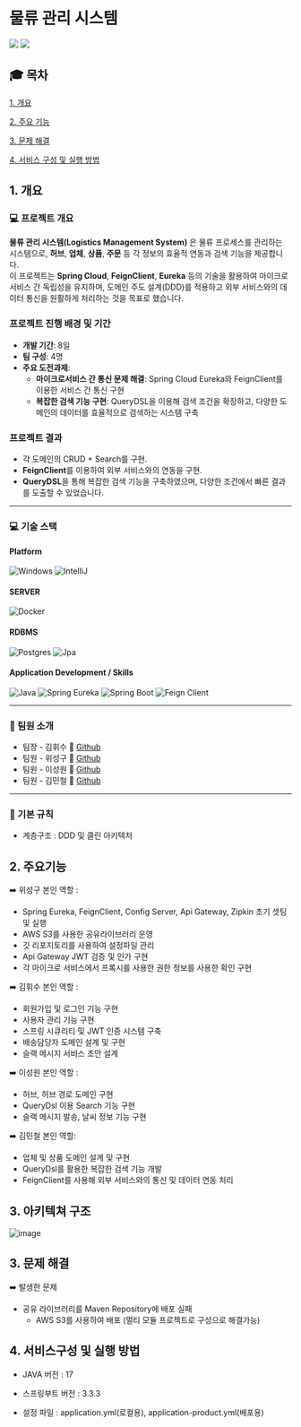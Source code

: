 # 물류 관리 시스템
<img src="https://img.shields.io/badge/github-181717?style=for-the-badge&logo=github&logoColor=white">
<img src="https://capsule-render.vercel.app/api?type=wave&color=auto&height=300&section=header&text=물류관리시스템&fontSize=90" />

## :mortar_board: 목차
[1. 개요](#1-개요)

[2. 주요 기능](#2-주요기능)

[3. 문제 해결](#3-문제-해결)

[4. 서비스 구성 및 실행 방법](#4-서비스구성-및-실행-방법)



## 1. 개요
### :computer: 프로젝트 개요
**물류 관리 시스템(Logistics Management System)** 은 물류 프로세스를 관리하는 시스템으로, **허브**, **업체**, **상품**, **주문** 등 각 정보의 효율적 연동과 검색 기능을 제공합니다.  
이 프로젝트는 **Spring Cloud**, **FeignClient**, **Eureka** 등의 기술을 활용하여 마이크로서비스 간 독립성을 유지하며, 도메인 주도 설계(DDD)를 적용하고 외부 서비스와의 데이터 통신을 원활하게 처리하는 것을 목표로 했습니다.

### 프로젝트 진행 배경 및 기간
- **개발 기간**: 8일
- **팀 구성**: 4명
- **주요 도전과제**:
  - **마이크로서비스 간 통신 문제 해결**: Spring Cloud Eureka와 FeignClient를 이용한 서비스 간 통신 구현
  - **복잡한 검색 기능 구현**: QueryDSL을 이용해 검색 조건을 확장하고, 다양한 도메인의 데이터를 효율적으로 검색하는 시스템 구축

### 프로젝트 결과
- 각 도메인의 CRUD + Search를 구현.
- **FeignClient**를 이용하여 외부 서비스와의 연동을 구현.
- **QueryDSL**을 통해 복잡한 검색 기능을 구축하였으며, 다양한 조건에서 빠른 결과를 도출할 수 있었습니다.

<hr>


### :computer: 기술 스택
#### Platform
![Windows](https://img.shields.io/badge/Windows-2496ED)
![IntelliJ](https://img.shields.io/badge/IntelliJ-2496ED)

#### SERVER
![Docker](https://img.shields.io/badge/Doker-2496ED)
#### RDBMS
![Postgres](https://img.shields.io/badge/Postgres-2496ED)
![Jpa](https://img.shields.io/badge/Jpa-2496ED)

#### Application Development / Skills
![Java](https://img.shields.io/badge/Java-2496ED)
![Spring Eureka](https://img.shields.io/badge/Spring%20Cloud-00FF7F)
![Spring Boot](https://img.shields.io/badge/Spring%20Boot-00FF7F)
![Feign Client](https://img.shields.io/badge/Feign%20Client-2496ED)
<hr>

### :busts_in_silhouette: 팀원 소개
- 팀장 - 김휘수 :walking:  [Github](https://github.com/notitle12)
- 팀원 - 위성구 :walking:  [Github](https://github.com/weseonggu)
- 팀원 - 이성원 :walking:  [Github](https://github.com/lsw71311)
- 팀원 - 김민철 :walking:  [Github](https://github.com/kmc198989)
<hr>

### :flags: 기본 규칙
- 계층구조 : DDD 및 클린 아키텍처


## 2. 주요기능
:arrow_right: 위성구
본인 역할 :
- Spring Eureka, FeignClient, Config Server, Api Gateway, Zipkin 초기 셋팅 및 실행
- AWS S3를 사용한 공유라이브러리 운영
- 깃 리포지토리를 사용하여 설정파일 관리
- Api Gateway JWT 검증 및 인가 구현
- 각 마이크로 서비스에서 프록시를 사용한 권한 정보를 사용한 확인 구현

:arrow_right: 김휘수
본인 역할 :
- 회원가입 및 로그인 기능 구현
- 사용자 관리 기능 구현
- 스프링 시큐리티 및 JWT 인증 시스템 구축
- 배송담당자 도메인 설계 및 구현
- 슬랙 메시지 서비스 초안 설계

:arrow_right: 이성원
본인 역할 :
- 허브, 허브 경로 도메인 구현
- QueryDsl 이용 Search 기능 구현
- 슬랙 메시지 발송, 날씨 정보 기능 구현

:arrow_right: 김민철
본인 역할:
- 업체 및 상품 도메인 설계 및 구현
- QueryDsl를 활용한 복잡한 검색 기능 개발
- FeignClient를 사용해 외부 서비스와의 통신 및 데이터 연동 처리

## 3. 아키텍쳐 구조
![image](https://teamsparta.notion.site/image/https%3A%2F%2Fprod-files-secure.s3.us-west-2.amazonaws.com%2F83c75a39-3aba-4ba4-a792-7aefe4b07895%2F24147ff9-25d6-489e-bd5a-89a58b1ba588%2Fimage.png?table=block&id=f9a145b0-b593-4f02-ae9a-1f6f85e3ff33&spaceId=83c75a39-3aba-4ba4-a792-7aefe4b07895&width=1420&userId=&cache=v2)

## 3. 문제 해결
:arrow_right: 발생한 문제
- 공유 라이브러리를 Maven Repository에 배포 실패
    - AWS S3를 사용하여 배포 (멀티 모듈 프로젝트로 구성으로 해결가능)

## 4. 서비스구성 및 실행 방법
- JAVA 버전 : 17

- 스프링부트 버전 : 3.3.3

- 설정 파일 : application.yml(로컬용), application-product.yml(배포용)

















